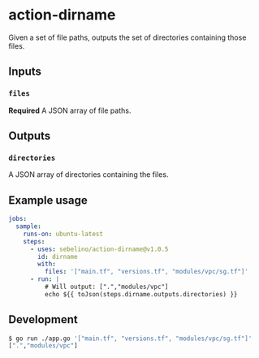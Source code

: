 # action-dirname
Given a set of file paths, outputs the set of directories containing those files.

## Inputs

### `files`

**Required** A JSON array of file paths.

## Outputs

### `directories`

A JSON array of directories containing the files.

## Example usage

```yaml
jobs:
  sample:
    runs-on: ubuntu-latest
    steps:
      - uses: sebelino/action-dirname@v1.0.5
        id: dirname
        with:
          files: '["main.tf", "versions.tf", "modules/vpc/sg.tf"]'
      - run: |
          # Will output: [".","modules/vpc"]
          echo ${{ toJson(steps.dirname.outputs.directories) }}
```

## Development

```bash
$ go run ./app.go '["main.tf", "versions.tf", "modules/vpc/sg.tf"]'
[".","modules/vpc"]
```
